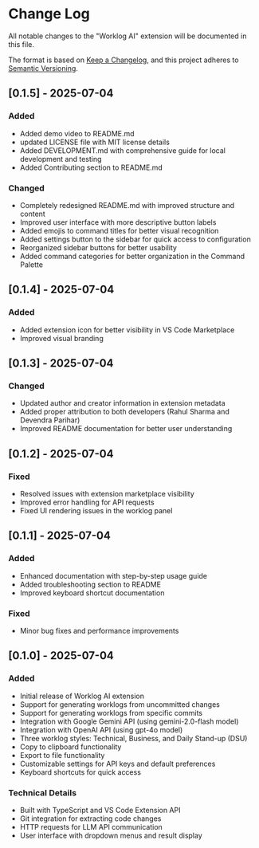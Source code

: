 # Change Log

All notable changes to the "Worklog AI" extension will be documented in this file.

The format is based on [Keep a Changelog](https://keepachangelog.com/en/1.0.0/),
and this project adheres to [Semantic Versioning](https://semver.org/spec/v2.0.0.html).

## [0.1.5] - 2025-07-04

### Added
- Added demo video to README.md
- updated LICENSE file with MIT license details
- Added DEVELOPMENT.md with comprehensive guide for local development and testing
- Added Contributing section to README.md

### Changed
- Completely redesigned README.md with improved structure and content
- Improved user interface with more descriptive button labels
- Added emojis to command titles for better visual recognition
- Added settings button to the sidebar for quick access to configuration
- Reorganized sidebar buttons for better usability
- Added command categories for better organization in the Command Palette

## [0.1.4] - 2025-07-04

### Added
- Added extension icon for better visibility in VS Code Marketplace
- Improved visual branding

## [0.1.3] - 2025-07-04

### Changed
- Updated author and creator information in extension metadata
- Added proper attribution to both developers (Rahul Sharma and Devendra Parihar)
- Improved README documentation for better user understanding

## [0.1.2] - 2025-07-04

### Fixed
- Resolved issues with extension marketplace visibility
- Improved error handling for API requests
- Fixed UI rendering issues in the worklog panel

## [0.1.1] - 2025-07-04

### Added
- Enhanced documentation with step-by-step usage guide
- Added troubleshooting section to README
- Improved keyboard shortcut documentation

### Fixed
- Minor bug fixes and performance improvements

## [0.1.0] - 2025-07-04

### Added
- Initial release of Worklog AI extension
- Support for generating worklogs from uncommitted changes
- Support for generating worklogs from specific commits
- Integration with Google Gemini API (using gemini-2.0-flash model)
- Integration with OpenAI API (using gpt-4o model)
- Three worklog styles: Technical, Business, and Daily Stand-up (DSU)
- Copy to clipboard functionality
- Export to file functionality
- Customizable settings for API keys and default preferences
- Keyboard shortcuts for quick access

### Technical Details
- Built with TypeScript and VS Code Extension API
- Git integration for extracting code changes
- HTTP requests for LLM API communication
- User interface with dropdown menus and result display

